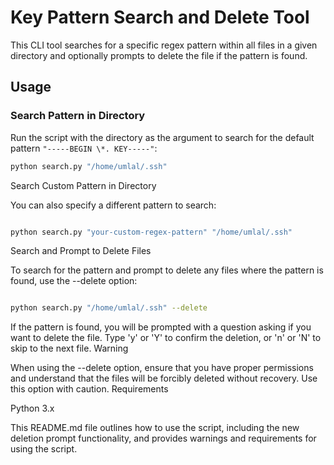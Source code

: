 
# Key Pattern Search and Delete Tool

This CLI tool searches for a specific regex pattern within all files in a given directory and optionally prompts to delete the file if the pattern is found.

## Usage

### Search Pattern in Directory

Run the script with the directory as the argument to search for the default pattern `"-----BEGIN \*. KEY-----"`:

```bash
python search.py "/home/umlal/.ssh"
```
Search Custom Pattern in Directory

You can also specify a different pattern to search:

```bash

python search.py "your-custom-regex-pattern" "/home/umlal/.ssh"
```
Search and Prompt to Delete Files

To search for the pattern and prompt to delete any files where the pattern is found, use the --delete option:

```bash

python search.py "/home/umlal/.ssh" --delete
```
If the pattern is found, you will be prompted with a question asking if you want to delete the file. Type 'y' or 'Y' to confirm the deletion, or 'n' or 'N' to skip to the next file.
Warning

When using the --delete option, ensure that you have proper permissions and understand that the files will be forcibly deleted without recovery. Use this option with caution.
Requirements

Python 3.x


This README.md file outlines how to use the script, including the new deletion prompt functionality, and provides warnings and requirements for using the script.

